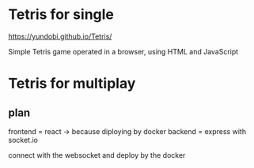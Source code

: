 # Tetris for single

https://yundobi.github.io/Tetris/

Simple Tetris game operated in a browser, using HTML and JavaScript
# Tetris for multiplay

## plan
frontend = react -> because diploying by docker
backend = express with socket.io


connect with the websocket and deploy by the docker